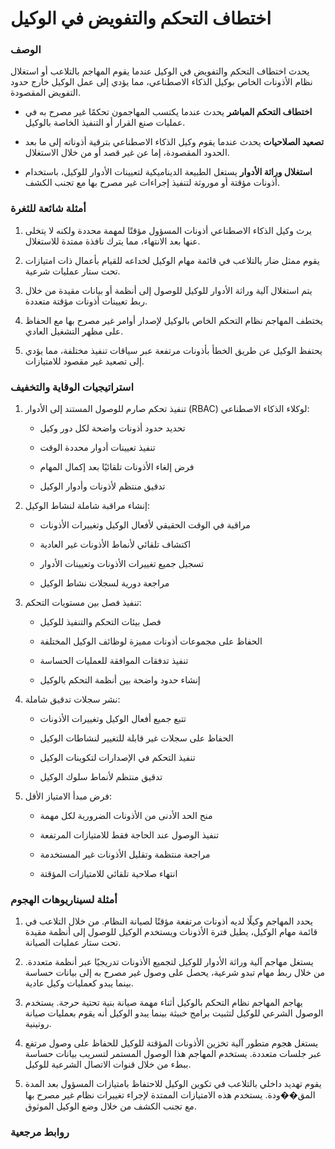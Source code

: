 # اختطاف التحكم والتفويض في الوكيل

### الوصف

يحدث اختطاف التحكم والتفويض في الوكيل عندما يقوم المهاجم بالتلاعب أو استغلال نظام الأذونات الخاص بوكيل الذكاء الاصطناعي، مما يؤدي إلى عمل الوكيل خارج حدود التفويض المقصودة.

* **اختطاف التحكم المباشر** يحدث عندما يكتسب المهاجمون تحكمًا غير مصرح به في عمليات صنع القرار أو التنفيذ الخاصة بالوكيل.

* **تصعيد الصلاحيات** يحدث عندما يقوم وكيل الذكاء الاصطناعي بترقية أذوناته إلى ما بعد الحدود المقصودة، إما عن غير قصد أو من خلال الاستغلال.

* **استغلال وراثة الأدوار** يستغل الطبيعة الديناميكية لتعيينات الأدوار للوكيل، باستخدام أذونات مؤقتة أو موروثة لتنفيذ إجراءات غير مصرح بها مع تجنب الكشف.

### أمثلة شائعة للثغرة

1. يرث وكيل الذكاء الاصطناعي أذونات المسؤول مؤقتًا لمهمة محددة ولكنه لا يتخلى عنها بعد الانتهاء، مما يترك نافذة ممتدة للاستغلال.

2. يقوم ممثل ضار بالتلاعب في قائمة مهام الوكيل لخداعه للقيام بأعمال ذات امتيازات تحت ستار عمليات شرعية.

3. يتم استغلال آلية وراثة الأدوار للوكيل للوصول إلى أنظمة أو بيانات مقيدة من خلال ربط تعيينات أذونات مؤقتة متعددة.

4. يختطف المهاجم نظام التحكم الخاص بالوكيل لإصدار أوامر غير مصرح بها مع الحفاظ على مظهر التشغيل العادي.

5. يحتفظ الوكيل عن طريق الخطأ بأذونات مرتفعة عبر سياقات تنفيذ مختلفة، مما يؤدي إلى تصعيد غير مقصود للامتيازات.

### استراتيجيات الوقاية والتخفيف

1. تنفيذ تحكم صارم للوصول المستند إلى الأدوار (RBAC) لوكلاء الذكاء الاصطناعي:

   - تحديد حدود أذونات واضحة لكل دور وكيل

   - تنفيذ تعيينات أدوار محددة الوقت

   - فرض إلغاء الأذونات تلقائيًا بعد إكمال المهام

   - تدقيق منتظم لأذونات وأدوار الوكيل

2. إنشاء مراقبة شاملة لنشاط الوكيل:

   - مراقبة في الوقت الحقيقي لأفعال الوكيل وتغييرات الأذونات

   - اكتشاف تلقائي لأنماط الأذونات غير العادية

   - تسجيل جميع تغييرات الأذونات وتعيينات الأدوار

   - مراجعة دورية لسجلات نشاط الوكيل

3. تنفيذ فصل بين مستويات التحكم:

   - فصل بيئات التحكم والتنفيذ للوكيل

   - الحفاظ على مجموعات أذونات مميزة لوظائف الوكيل المختلفة

   - تنفيذ تدفقات الموافقة للعمليات الحساسة

   - إنشاء حدود واضحة بين أنظمة التحكم بالوكيل

4. نشر سجلات تدقيق شاملة:

   - تتبع جميع أفعال الوكيل وتغييرات الأذونات

   - الحفاظ على سجلات غير قابلة للتغيير لنشاطات الوكيل

   - تنفيذ التحكم في الإصدارات لتكوينات الوكيل

   - تدقيق منتظم لأنماط سلوك الوكيل

5. فرض مبدأ الامتياز الأقل:

   - منح الحد الأدنى من الأذونات الضرورية لكل مهمة

   - تنفيذ الوصول عند الحاجة فقط للامتيازات المرتفعة

   - مراجعة منتظمة وتقليل الأذونات غير المستخدمة

   - انتهاء صلاحية تلقائي للامتيازات المؤقتة

### أمثلة لسيناريوهات الهجوم

1. يحدد المهاجم وكيلًا لديه أذونات مرتفعة مؤقتًا لصيانة النظام. من خلال التلاعب في قائمة مهام الوكيل، يطيل فترة الأذونات ويستخدم الوكيل للوصول إلى أنظمة مقيدة تحت ستار عمليات الصيانة.

2. يستغل مهاجم آلية وراثة الأدوار للوكيل لتجميع الأذونات تدريجيًا عبر أنظمة متعددة. من خلال ربط مهام تبدو شرعية، يحصل على وصول غير مصرح به إلى بيانات حساسة بينما يبدو كعمليات وكيل عادية.

3. يهاجم المهاجم نظام التحكم بالوكيل أثناء مهمة صيانة بنية تحتية حرجة. يستخدم الوصول الشرعي للوكيل لتثبيت برامج خبيثة بينما يبدو الوكيل أنه يقوم بعمليات صيانة روتينية.

4. يستغل هجوم متطور آلية تخزين الأذونات المؤقتة للوكيل للحفاظ على وصول مرتفع عبر جلسات متعددة. يستخدم المهاجم هذا الوصول المستمر لتسريب بيانات حساسة ببطء من خلال قنوات الاتصال الشرعية للوكيل.

5. يقوم تهديد داخلي بالتلاعب في تكوين الوكيل للاحتفاظ بامتيازات المسؤول بعد المدة المق��ودة. يستخدم هذه الامتيازات الممتدة لإجراء تغييرات نظام غير مصرح بها مع تجنب الكشف من خلال وضع الوكيل الموثوق.

### روابط مرجعية
